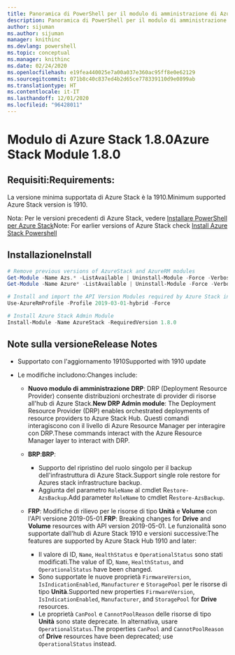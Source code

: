 ```yaml
---
title: Panoramica di PowerShell per il modulo di amministrazione di Azure Stack | Microsoft Docs
description: Panoramica di PowerShell per il modulo di amministrazione di Azure Stack con istruzioni per l'installazione e la configurazione.
author: sijuman
ms.author: sijuman
manager: knithinc
ms.devlang: powershell
ms.topic: conceptual
ms.manager: knithinc
ms.date: 02/24/2020
ms.openlocfilehash: e19fea440025e7a00a037e360ac95ff8e0e62129
ms.sourcegitcommit: 071b8c40c837ed4b2d65ce778339110d9e0899ab
ms.translationtype: HT
ms.contentlocale: it-IT
ms.lasthandoff: 12/01/2020
ms.locfileid: "96428011"
---
```

# <a name="azure-stack-module-180"></a><span data-ttu-id="40c5c-103">Modulo di Azure Stack 1.8.0</span><span class="sxs-lookup"><span data-stu-id="40c5c-103">Azure Stack Module 1.8.0</span></span>

## <a name="requirements"></a><span data-ttu-id="40c5c-104">Requisiti:</span><span class="sxs-lookup"><span data-stu-id="40c5c-104">Requirements:</span></span>

<span data-ttu-id="40c5c-105">La versione minima supportata di Azure Stack è la 1910.</span><span class="sxs-lookup"><span data-stu-id="40c5c-105">Minimum supported Azure Stack version is 1910.</span></span>

<span data-ttu-id="40c5c-106">Nota: Per le versioni precedenti di Azure Stack, vedere [Installare PowerShell per Azure Stack](/azure/azure-stack/azure-stack-powershell-install#install-azure-stack-powershell)</span><span class="sxs-lookup"><span data-stu-id="40c5c-106">Note: For earlier versions of Azure Stack check [Install Azure Stack Powershell](/azure/azure-stack/azure-stack-powershell-install#install-azure-stack-powershell)</span></span>

## <a name="install"></a><span data-ttu-id="40c5c-107">Installazione</span><span class="sxs-lookup"><span data-stu-id="40c5c-107">Install</span></span>

```powershell
# Remove previous versions of AzureStack and AzureRM modules
Get-Module -Name Azs.* -ListAvailable | Uninstall-Module -Force -Verbose
Get-Module -Name Azure* -ListAvailable | Uninstall-Module -Force -Verbose

# Install and import the API Version Modules required by Azure Stack into the current PowerShell session.
Use-AzureRmProfile -Profile 2019-03-01-hybrid -Force

# Install Azure Stack Admin Module
Install-Module -Name AzureStack -RequiredVersion 1.8.0
```

## <a name="release-notes"></a><span data-ttu-id="40c5c-108">Note sulla versione</span><span class="sxs-lookup"><span data-stu-id="40c5c-108">Release Notes</span></span>

* <span data-ttu-id="40c5c-109">Supportato con l'aggiornamento 1910</span><span class="sxs-lookup"><span data-stu-id="40c5c-109">Supported with 1910 update</span></span>
* <span data-ttu-id="40c5c-110">Le modifiche includono:</span><span class="sxs-lookup"><span data-stu-id="40c5c-110">Changes include:</span></span>

    - <span data-ttu-id="40c5c-111">**Nuovo modulo di amministrazione DRP**: DRP (Deployment Resource Provider) consente distribuzioni orchestrate di provider di risorse all'hub di Azure Stack.</span><span class="sxs-lookup"><span data-stu-id="40c5c-111">**New DRP Admin module**: The Deployment Resource Provider (DRP) enables orchestrated deployments of resource providers to Azure Stack Hub.</span></span> <span data-ttu-id="40c5c-112">Questi comandi interagiscono con il livello di Azure Resource Manager per interagire con DRP.</span><span class="sxs-lookup"><span data-stu-id="40c5c-112">These commands interact with the Azure Resource Manager layer to interact with DRP.</span></span>

    - <span data-ttu-id="40c5c-113">**BRP**:</span><span class="sxs-lookup"><span data-stu-id="40c5c-113">**BRP**:</span></span>
        - <span data-ttu-id="40c5c-114">Supporto del ripristino del ruolo singolo per il backup dell'infrastruttura di Azure Stack.</span><span class="sxs-lookup"><span data-stu-id="40c5c-114">Support single role restore for Azures stack infrastructure backup.</span></span>
        - <span data-ttu-id="40c5c-115">Aggiunta del parametro `RoleName` al cmdlet R`estore-AzsBackup`.</span><span class="sxs-lookup"><span data-stu-id="40c5c-115">Add parameter `RoleName` to cmdlet R`estore-AzsBackup`.</span></span>

    - <span data-ttu-id="40c5c-116">**FRP**: Modifiche di rilievo per le risorse di tipo **Unità** e **Volume** con l'API versione 2019-05-01.</span><span class="sxs-lookup"><span data-stu-id="40c5c-116">**FRP**: Breaking changes for **Drive** and **Volume** resources with API version 2019-05-01.</span></span> <span data-ttu-id="40c5c-117">Le funzionalità sono supportate dall'hub di Azure Stack 1910 e versioni successive:</span><span class="sxs-lookup"><span data-stu-id="40c5c-117">The features are supported by Azure Stack Hub 1910 and later:</span></span>
        - <span data-ttu-id="40c5c-118">Il valore di ID, `Name`, `HealthStatus` e `OperationalStatus` sono stati modificati.</span><span class="sxs-lookup"><span data-stu-id="40c5c-118">The value of ID, `Name`, `HealthStatus`, and `OperationalStatus` have been changed.</span></span>
        - <span data-ttu-id="40c5c-119">Sono supportate le nuove proprietà `FirmwareVersion`, `IsIndicationEnabled`, `Manufacturer` e `StoragePool` per le risorse di tipo **Unità**.</span><span class="sxs-lookup"><span data-stu-id="40c5c-119">Supported new properties `FirmwareVersion`, `IsIndicationEnabled`, `Manufacturer`, and `StoragePool` for **Drive** resources.</span></span>
        - <span data-ttu-id="40c5c-120">Le proprietà `CanPool` e `CannotPoolReason` delle risorse di tipo **Unità** sono state deprecate. In alternativa, usare `OperationalStatus`.</span><span class="sxs-lookup"><span data-stu-id="40c5c-120">The properties `CanPool` and `CannotPoolReason` of **Drive** resources have been deprecated; use `OperationalStatus` instead.</span></span>
